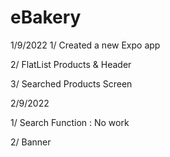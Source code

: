 # eBakery

1/9/2022
1/ Created a new Expo app

2/ FlatList Products & Header

3/ Searched Products Screen

2/9/2022

1/ Search Function : No work

2/ Banner
